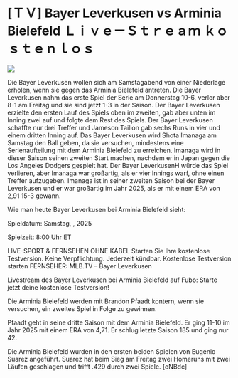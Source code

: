 # [ＴＶ] Bayer Leverkusen vs Arminia Bielefeld Ｌｉｖｅ－Ｓｔｒｅａｍ ｋｏｓｔｅｎｌｏｓ  
  
  
[![](https://i.imgur.com/qSNzIqt.png)](https://movie.rssnews.media/dssAzRYyS.php)  
  
Die Bayer Leverkusen wollen sich am Samstagabend von einer Niederlage erholen, wenn sie gegen das Arminia Bielefeld antreten. Die Bayer Leverkusen nahm das erste Spiel der Serie am Donnerstag 10-6, verlor aber 8-1 am Freitag und sie sind jetzt 1-3 in der Saison. Der Bayer Leverkusen erzielte den ersten Lauf des Spiels oben im zweiten, gab aber unten im Inning zwei auf und folgte dem Rest des Spiels. Der Bayer Leverkusen schaffte nur drei Treffer und Jameson Taillon gab sechs Runs in vier und einem dritten Inning auf. Das Bayer Leverkusen wird Shota Imanaga am Samstag den Ball geben, da sie versuchen, mindestens eine Serienaufteilung mit dem Arminia Bielefeld zu erreichen. Imanaga wird in dieser Saison seinen zweiten Start machen, nachdem er in Japan gegen die Los Angeles Dodgers gespielt hat. Der Bayer LeverkusenH würde das Spiel verlieren, aber Imanaga war großartig, als er vier Innings warf, ohne einen Treffer aufzugeben. Imanaga ist in seiner zweiten Saison bei der Bayer Leverkusen und er war großartig im Jahr 2025, als er mit einem ERA von 2,91 15-3 gewann.

Wie man heute Bayer Leverkusen bei Arminia Bielefeld sieht:

Spieldatum: Samstag, , 2025

Spielzeit: 8:00 Uhr ET

LIVE-SPORT & FERNSEHEN OHNE KABEL
Starten Sie Ihre kostenlose Testversion. Keine Verpflichtung. Jederzeit kündbar.
Kostenlose Testversion starten
FERNSEHER: MLB.TV – Bayer Leverkusen

Livestream des Bayer Leverkusen bei Arminia Bielefeld auf Fubo: Starte jetzt deine kostenlose Testversion!

Die Arminia Bielefeld werden mit Brandon Pfaadt kontern, wenn sie versuchen, ein zweites Spiel in Folge zu gewinnen.

Pfaadt geht in seine dritte Saison mit dem Arminia Bielefeld. Er ging 11-10 im Jahr 2025 mit einem ERA von 4,71. Er schlug letzte Saison 185 und ging nur 42.

Die Arminia Bielefeld wurden in den ersten beiden Spielen von Eugenio Suarez angeführt. Suarez hat beim Sieg am Freitag zwei Homeruns mit zwei Läufen geschlagen und trifft .429 durch zwei Spiele. [oNBdc]